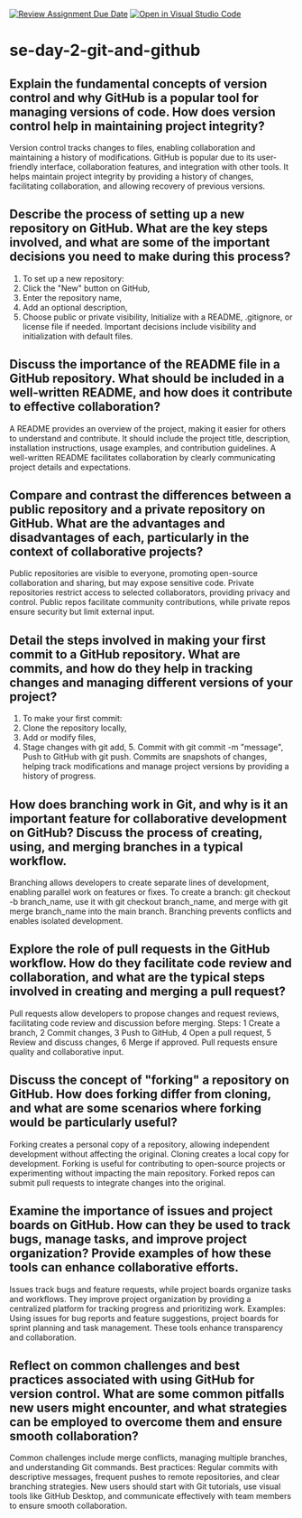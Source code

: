[![Review Assignment Due Date](https://classroom.github.com/assets/deadline-readme-button-22041afd0340ce965d47ae6ef1cefeee28c7c493a6346c4f15d667ab976d596c.svg)](https://classroom.github.com/a/8wgCKhpZ)
[![Open in Visual Studio Code](https://classroom.github.com/assets/open-in-vscode-2e0aaae1b6195c2367325f4f02e2d04e9abb55f0b24a779b69b11b9e10269abc.svg)](https://classroom.github.com/online_ide?assignment_repo_id=18456412&assignment_repo_type=AssignmentRepo)
# se-day-2-git-and-github
## Explain the fundamental concepts of version control and why GitHub is a popular tool for managing versions of code. How does version control help in maintaining project integrity?

Version control tracks changes to files, enabling collaboration and maintaining a history of modifications. GitHub is popular due to its user-friendly interface, collaboration features, and integration with other tools. It helps maintain project integrity by providing a history of changes, facilitating collaboration, and allowing recovery of previous versions.

## Describe the process of setting up a new repository on GitHub. What are the key steps involved, and what are some of the important decisions you need to make during this process?

 1. To set up a new repository: 
  2. Click the "New" button on GitHub, 
  3. Enter the repository name, 
   4.  Add an optional description, 
 5.  Choose public or private visibility, 
  Initialize with a README, .gitignore, or license file if needed. Important decisions include visibility and initialization with default files.

## Discuss the importance of the README file in a GitHub repository. What should be included in a well-written README, and how does it contribute to effective collaboration?

A README provides an overview of the project, making it easier for others to understand and contribute. It should include the project title, description, installation instructions, usage examples, and contribution guidelines. A well-written README facilitates collaboration by clearly communicating project details and expectations.

## Compare and contrast the differences between a public repository and a private repository on GitHub. What are the advantages and disadvantages of each, particularly in the context of collaborative projects?

Public repositories are visible to everyone, promoting open-source collaboration and sharing, but may expose sensitive code. Private repositories restrict access to selected collaborators, providing privacy and control. Public repos facilitate community contributions, while private repos ensure security but limit external input. 


## Detail the steps involved in making your first commit to a GitHub repository. What are commits, and how do they help in tracking changes and managing different versions of your project?

1. To make your first commit: 
 2. Clone the repository locally,
  3.  Add or modify files, 
  3.  Stage changes with git add, 
    5. Commit with git commit -m "message", 
     Push to GitHub with git push. Commits are snapshots of changes, helping track modifications and manage project versions by providing a history of progress.

## How does branching work in Git, and why is it an important feature for collaborative development on GitHub? Discuss the process of creating, using, and merging branches in a typical workflow.


Branching allows developers to create separate lines of development, enabling parallel work on features or fixes. To create a branch: git checkout -b branch_name, use it with git checkout branch_name, and merge with git merge branch_name into the main branch. Branching prevents conflicts and enables isolated development.

## Explore the role of pull requests in the GitHub workflow. How do they facilitate code review and collaboration, and what are the typical steps involved in creating and merging a pull request?


Pull requests allow developers to propose changes and request reviews, facilitating code review and discussion before merging. Steps: 1
 Create a branch, 2
 Commit changes, 3
 Push to GitHub, 4
 Open a pull request, 5
  Review and discuss changes, 6
   Merge if approved. Pull requests ensure quality and collaborative input.

## Discuss the concept of "forking" a repository on GitHub. How does forking differ from cloning, and what are some scenarios where forking would be particularly useful?

Forking creates a personal copy of a repository, allowing independent development without affecting the original. Cloning creates a local copy for development. Forking is useful for contributing to open-source projects or experimenting without impacting the main repository. Forked repos can submit pull requests to integrate changes into the original.

## Examine the importance of issues and project boards on GitHub. How can they be used to track bugs, manage tasks, and improve project organization? Provide examples of how these tools can enhance collaborative efforts.

Issues track bugs and feature requests, while project boards organize tasks and workflows. They improve project organization by providing a centralized platform for tracking progress and prioritizing work. Examples: Using issues for bug reports and feature suggestions, project boards for sprint planning and task management. These tools enhance transparency and collaboration.

## Reflect on common challenges and best practices associated with using GitHub for version control. What are some common pitfalls new users might encounter, and what strategies can be employed to overcome them and ensure smooth collaboration?


Common challenges include merge conflicts, managing multiple branches, and understanding Git commands. Best practices: Regular commits with descriptive messages, frequent pushes to remote repositories, and clear branching strategies. New users should start with Git tutorials, use visual tools like GitHub Desktop, and communicate effectively with team members to ensure smooth collaboration.